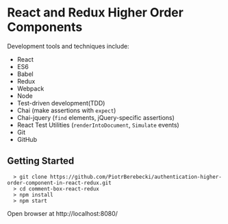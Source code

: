 # React and Redux Higher Order Components

<!-- The app has been developed by Piotr Berebecki as part of undertaking an excellent course: [Advanced React and Redux](https://www.udemy.com/react-redux-tutorial) by Stephen Grider. -->

Development tools and techniques include:

* React
* ES6
* Babel
* Redux
* Webpack
* Node
* Test-driven development(TDD)
* Chai (make assertions with `expect`)
* Chai-jquery (`find` elements, jQuery-specific assertions)
* React Test Utilities (`renderIntoDocument`, `Simulate` events)
* Git
* GitHub

## Getting Started

```
  > git clone https://github.com/PiotrBerebecki/authentication-higher-order-component-in-react-redux.git
  > cd comment-box-react-redux
  > npm install
  > npm start
```
Open browser at http://localhost:8080/
